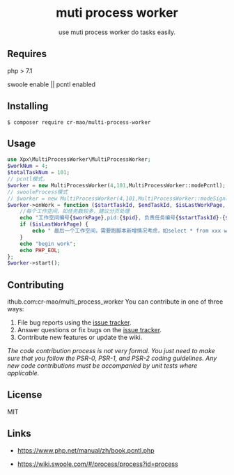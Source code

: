 <h1 align="center">  muti process worker </h1>

<p align="center"> use muti process worker do tasks  easily.</p>

## Requires

 php > 7.1
 
 swoole enable ||  pcntl enabled
 

## Installing

```shell
$ composer require cr-mao/multi-process-worker
```

## Usage
```php
use Xpx\MultiProcessWorker\MultiProcessWorker;
$workNum = 4;
$totalTaskNum = 101;
// pcntl模式，
$worker = new MultiProcessWorker(4,101,MultiProcessWorker::modePcntl);
// swooleProcess模式
// $worker = new MultiProcessWorker(4,101,MultiProcessWorker::modeSignleSwooleProcess);
$worker->onWork = function ($startTaskId, $endTaskId, $isLastWorkPage, $workPage, $pid) {
    //每个工作空间，如任务数较多，建议分页处理
    echo "工作空间编号{$workPage},pid:{$pid}, 负责任务编号{$startTaskId}-{$endTaskId}";
    if ($isLastWorkPage) {
        echo " 最后一个工作空间，需要跑脚本新增情况考虑，如select * from xxx where id > {$startTaskId}";
    }
    echo "begin work";
    echo PHP_EOL;
};
$worker->start();
```


## Contributing
ithub.com:cr-mao/multi_process_worker
You can contribute in one of three ways:
1. File bug reports using the [issue tracker](https://github.com/cr-mao/multi-process-worker/issues).
2. Answer questions or fix bugs on the [issue tracker](https://github.com/cr-mao/multi-process-worker/issues).
3. Contribute new features or update the wiki.

_The code contribution process is not very formal. You just need to make sure that you follow the PSR-0, PSR-1, and PSR-2 coding guidelines. Any new code contributions must be accompanied by unit tests where applicable._

## License

MIT

## Links

 - https://www.php.net/manual/zh/book.pcntl.php

 - https://wiki.swoole.com/#/process/process?id=process
 
